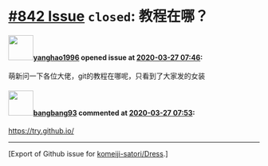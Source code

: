 # [\#842 Issue](https://github.com/komeiji-satori/Dress/issues/842) `closed`: 教程在哪？

#### <img src="https://avatars.githubusercontent.com/u/34669791?u=54d8156ccf456ac13a5bf542f74a5db193b93d00&v=4" width="50">[yanghao1996](https://github.com/yanghao1996) opened issue at [2020-03-27 07:46](https://github.com/komeiji-satori/Dress/issues/842):

萌新问一下各位大佬，git的教程在哪呢，只看到了大家发的女装

#### <img src="https://avatars.githubusercontent.com/u/3430784?v=4" width="50">[bangbang93](https://github.com/bangbang93) commented at [2020-03-27 07:53](https://github.com/komeiji-satori/Dress/issues/842#issuecomment-604864890):

https://try.github.io/


-------------------------------------------------------------------------------



[Export of Github issue for [komeiji-satori/Dress](https://github.com/komeiji-satori/Dress).]
